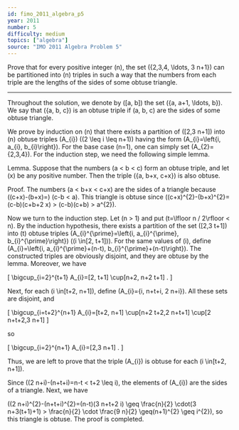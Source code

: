 ```yaml
---
id: fimo_2011_algebra_p5
year: 2011
number: 5
difficulty: medium
topics: ["algebra"]
source: "IMO 2011 Algebra Problem 5"
---
```


Prove that for every positive integer \(n\), the set \(\{2,3,4, \ldots, 3 n+1\}\) can be partitioned into \(n\) triples in such a way that the numbers from each triple are the lengths of the sides of some obtuse triangle.

---
Throughout the solution, we denote by \([a, b]\) the set \(\{a, a+1, \ldots, b\}\). We say that \(\{a, b, c\}\) is an obtuse triple if \(a, b, c\) are the sides of some obtuse triangle.

We prove by induction on \(n\) that there exists a partition of \([2,3 n+1]\) into \(n\) obtuse triples \(A_{i}\) \((2 \leq i \leq n+1)\) having the form \(A_{i}=\left\{i, a_{i}, b_{i}\right\}\). For the base case \(n=1\), one can simply set \(A_{2}=\{2,3,4\}\). For the induction step, we need the following simple lemma.

Lemma. Suppose that the numbers \(a < b < c\) form an obtuse triple, and let \(x\) be any positive number. Then the triple \(\{a, b+x, c+x\}\) is also obtuse.

Proof. The numbers \(a < b+x < c+x\) are the sides of a triangle because \((c+x)-(b+x)=\) \(c-b < a\). This triangle is obtuse since \((c+x)^{2}-(b+x)^{2}=(c-b)(c+b+2 x) > (c-b)(c+b) > a^{2}\).

Now we turn to the induction step. Let \(n > 1\) and put \(t=\lfloor n / 2\rfloor < n\). By the induction hypothesis, there exists a partition of the set \([2,3 t+1]\) into \(t\) obtuse triples \(A_{i}^{\prime}=\left\{i, a_{i}^{\prime}, b_{i}^{\prime}\right\}\) \((i \in[2, t+1])\). For the same values of \(i\), define \(A_{i}=\left\{i, a_{i}^{\prime}+(n-t), b_{i}^{\prime}+(n-t)\right\}\). The constructed triples are obviously disjoint, and they are obtuse by the lemma. Moreover, we have

\[
\bigcup_{i=2}^{t+1} A_{i}=[2, t+1] \cup[n+2, n+2 t+1] .
\]

Next, for each \(i \in[t+2, n+1]\), define \(A_{i}=\{i, n+t+i, 2 n+i\}\). All these sets are disjoint, and

\[
\bigcup_{i=t+2}^{n+1} A_{i}=[t+2, n+1] \cup[n+2 t+2,2 n+t+1] \cup[2 n+t+2,3 n+1]
\]

so

\[
\bigcup_{i=2}^{n+1} A_{i}=[2,3 n+1] .
\]

Thus, we are left to prove that the triple \(A_{i}\) is obtuse for each \(i \in[t+2, n+1]\).

Since \((2 n+i)-(n+t+i)=n-t < t+2 \leq i\), the elements of \(A_{i}\) are the sides of a triangle. Next, we have

\((2 n+i)^{2}-(n+t+i)^{2}=(n-t)(3 n+t+2 i) \geq \frac{n}{2} \cdot(3 n+3(t+1)+1) > \frac{n}{2} \cdot \frac{9 n}{2} \geq(n+1)^{2} \geq i^{2}\), so this triangle is obtuse. The proof is completed.

